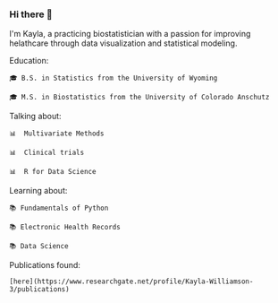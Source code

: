 ### Hi there 👋

<!--
**wkayla/wkayla** is a ✨ _special_ ✨ repository because its `README.md` (this file) appears on your GitHub profile.

Here are some ideas to get you started:

- 🔭 I’m currently working on ...
- 🌱 I’m currently learning ...
- 👯 I’m looking to collaborate on ...
- 🤔 I’m looking for help with ...
- 💬 Ask me about ...
- 📫 How to reach me: ...
- 😄 Pronouns: ...
- ⚡ Fun fact: ...
-->


I'm Kayla, a practicing biostatistician with a passion for improving helathcare through data visualization and statistical modeling.


Education:

    🎓 B.S. in Statistics from the University of Wyoming

    🎓 M.S. in Biostatistics from the University of Colorado Anschutz

Talking about:

    📊  Multivariate Methods
    
    📊  Clinical trials
    
    📊  R for Data Science

Learning about:

    📚 Fundamentals of Python
    
    📚 Electronic Health Records
    
    📚 Data Science
 
Publications found:

    [here](https://www.researchgate.net/profile/Kayla-Williamson-3/publications)
